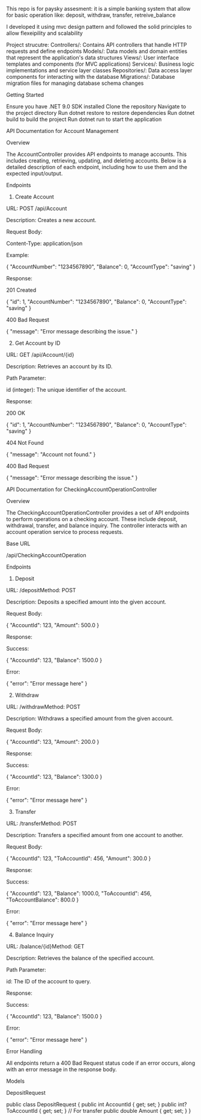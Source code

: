 This repo is for paysky assesment:
it is a simple banking system that allow for basic operation like: deposit, withdraw, transfer, retreive_balance

I developed it using mvc design pattern and followed the solid principles to allow flexeipility and scalability

Project strucutre:
Controllers/: Contains API controllers that handle HTTP requests and define endpoints
Models/: Data models and domain entities that represent the application's data structures
Views/: User interface templates and components (for MVC applications)
Services/: Business logic implementations and service layer classes
Repositories/: Data access layer components for interacting with the database
Migrations/: Database migration files for managing database schema changes

Getting Started

Ensure you have .NET 9.0 SDK installed
Clone the repository
Navigate to the project directory
Run dotnet restore to restore dependencies
Run dotnet build to build the project
Run dotnet run to start the application

API Documentation for Account Management

Overview

The AccountController provides API endpoints to manage accounts. This includes creating, retrieving, updating, and deleting accounts. Below is a detailed description of each endpoint, including how to use them and the expected input/output.

Endpoints

1. Create Account

URL: POST /api/Account

Description: Creates a new account.

Request Body:

Content-Type: application/json

Example:

{
 "AccountNumber": "1234567890",
 "Balance": 0,
 "AccountType": "saving"
}

Response:

201 Created

{
  "id": 1,
  "AccountNumber": "1234567890",
 "Balance": 0,
 "AccountType": "saving"
}

400 Bad Request

{
  "message": "Error message describing the issue."
}

2. Get Account by ID

URL: GET /api/Account/{id}

Description: Retrieves an account by its ID.

Path Parameter:

id (integer): The unique identifier of the account.

Response:

200 OK

{
  "id": 1,
  "AccountNumber": "1234567890",
 "Balance": 0,
 "AccountType": "saving"
}

404 Not Found

{
  "message": "Account not found."
}

400 Bad Request

{
  "message": "Error message describing the issue."
}

API Documentation for CheckingAccountOperationController

Overview

The CheckingAccountOperationController provides a set of API endpoints to perform operations on a checking account. These include deposit, withdrawal, transfer, and balance inquiry. The controller interacts with an account operation service to process requests.

Base URL

/api/CheckingAccountOperation

Endpoints

1. Deposit

URL: /depositMethod: POST

Description: Deposits a specified amount into the given account.

Request Body:

{
  "AccountId": 123,
  "Amount": 500.0
}

Response:

Success:

{
  "AccountId": 123,
  "Balance": 1500.0
}

Error:

{
  "error": "Error message here"
}

2. Withdraw

URL: /withdrawMethod: POST

Description: Withdraws a specified amount from the given account.

Request Body:

{
  "AccountId": 123,
  "Amount": 200.0
}

Response:

Success:

{
  "AccountId": 123,
  "Balance": 1300.0
}

Error:

{
  "error": "Error message here"
}

3. Transfer

URL: /transferMethod: POST

Description: Transfers a specified amount from one account to another.

Request Body:

{
  "AccountId": 123,
  "ToAccountId": 456,
  "Amount": 300.0
}

Response:

Success:

{
  "AccountId": 123,
  "Balance": 1000.0,
  "ToAccountId": 456,
  "ToAccountBalance": 800.0
}

Error:

{
  "error": "Error message here"
}

4. Balance Inquiry

URL: /balance/{id}Method: GET

Description: Retrieves the balance of the specified account.

Path Parameter:

id: The ID of the account to query.

Response:

Success:

{
  "AccountId": 123,
  "Balance": 1500.0
}

Error:

{
  "error": "Error message here"
}

Error Handling

All endpoints return a 400 Bad Request status code if an error occurs, along with an error message in the response body.

Models

DepositRequest

public class DepositRequest
{
    public int AccountId { get; set; }
    public int? ToAccountId { get; set; } // For transfer
    public double Amount { get; set; }
}
